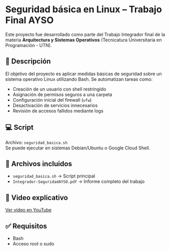 # Seguridad básica en Linux – Trabajo Final AYSO

Este proyecto fue desarrollado como parte del Trabajo Integrador final de la materia **Arquitectura y Sistemas Operativos** (Tecnicatura Universitaria en Programación - UTN).

## 🧠 Descripción

El objetivo del proyecto es aplicar medidas básicas de seguridad sobre un sistema operativo Linux utilizando Bash. Se automatizan tareas como:

- Creación de un usuario con shell restringido
- Asignación de permisos seguros a una carpeta
- Configuración inicial del firewall (`ufw`)
- Desactivación de servicios innecesarios
- Revisión de accesos fallidos mediante logs

## 💻 Script

Archivo: `seguridad_basica.sh`  
Se puede ejecutar en sistemas Debian/Ubuntu o Google Cloud Shell.

## 📂 Archivos incluidos

- `seguridad_basica.sh` → Script principal
- `Integrador-SeguridadAYSO.pdf` → Informe completo del trabajo

## 🎥 Video explicativo

[Ver video en YouTube]((https://youtu.be/SdtN-jHVP_c))

## ✅ Requisitos

- Bash
- Acceso root o sudo

